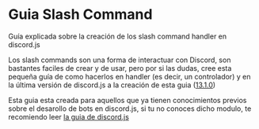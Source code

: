# Guia Slash Command
Guía explicada sobre la creación de los slash command handler en discord.js

Los slash commands son una forma de interactuar con Discord, son bastantes faciles de crear y de usar, pero por si las dudas, cree esta pequeña guía de como hacerlos en handler (es decir, un controlador) y en la última versión de discord.js a la creación de esta guia ([13.1.0](https://www.npmjs.com/package/discord.js/v/13.1.0))

Esta guia esta creada para aquellos que ya tienen conocimientos previos sobre el desarollo de bots en discord.js, si tu no conoces dicho modulo, te recomiendo leer [la guia de discord.js](https://discordjs.guide/#before-you-begin)
# 
